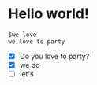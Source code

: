 # Hello world!

```
$we love
we love to party
```

- [x] Do you love to party?
- [x] we do
- [ ] let's
